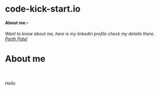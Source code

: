 # code-kick-start.io
<h4> About me:- <h4>
<h6> Want to know about me, here is my linkedin profile check my details there. <div class="badge-base LI-profile-badge" data-locale="en_US" data-size="medium" data-theme="dark" data-type="HORIZONTAL" data-vanity="parth-patel-75ba6232b" data-version="v1"><a class="badge-base__link LI-simple-link" href="https://in.linkedin.com/in/parth-patel-75ba6232b?trk=profile-badge" target="_blank">Parth Patel</a></div> </h6>

<h1> About me </h1>
<br>
<h6> Hello </h6>